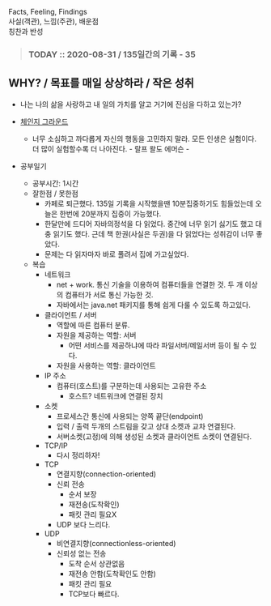 Facts, Feeling, Findings  
사실(객관), 느낌(주관), 배운점  
칭찬과 반성

> ### TODAY :: 2020-08-31 / 135일간의 기록 - 35

## WHY? / 목표를 매일 상상하라 / 작은 성취

* 나는 나의 삶을 사랑하고 내 일의 가치를 알고 거기에 진심을 다하고 있는가?

* [체인지 그라운드](https://www.youtube.com/watch?v=DCfU51w93zM&list=RDCMUCtfGLmp6xMwvPoYpI-A5Kdg&start_radio=1&t=246)  
  - 너무 소심하고 까다롭게 자신의 행동을 고민하지 말라. 모든 인생은 실험이다. 더 많이 실험할수록 더 나아진다. - 랄프 왈도 에머슨 -

* 공부일기
  - 공부시간: 1시간
  - 잘한점 / 못한점
    - 카페로 퇴근했다. 135일 기록을 시작했을땐 10분집중하기도 힘들었는데 오늘은 한번에 20분까지 집중이 가능했다.
    - 한달만에 드디어 자바의정석을 다 읽었다. 중간에 너무 읽기 싫기도 했고 대충 읽기도 했다. 
      근데 책 한권(사실은 두권)을 다 읽었다는 성취감이 너무 좋았다. 
    - 문제는 다 읽자마자 바로 풀려서 집에 가고싶었다.
  - 복습
    - 네트워크
      - net + work. 통신 기술을 이용하여 컴퓨터들을 연결한 것. 두 개 이상의 컴퓨터가 서로 통신 가능한 것.
      - 자바에서는 java.net 패키지를 통해 쉽게 다룰 수 있도록 하고있다.
    - 클라이언트 / 서버
      - 역할에 따른 컴퓨터 분류.
      - 자원을 제공하는 역할: 서버
        - 어떤 서비스를 제공하냐에 따라 파일서버/메일서버 등이 될 수 있다.
      - 자원을 사용하는 역할: 클라이언트
    - IP 주소
      - 컴퓨터(호스트)를 구분하는데 사용되는 고유한 주소
        - 호스트? 네트워크에 연결된 장치
    - 소켓
      - 프로세스간 통신에 사용되는 양쪽 끝단(endpoint)
      - 입력 / 출력 두개의 스트림을 갖고 상대 소켓과 교차 연결된다.
      - 서버소켓(고정)에 의해 생성된 소켓과 클라이언트 소켓이 연결된다.
    - TCP/IP 
      - 다시 정리하자!
    - TCP
      - 연결지향(connection-oriented)
      - 신뢰 전송
        - 순서 보장
        - 재전송(도착확인)
        - 패킷 관리 필요X
      - UDP 보다 느리다.
    - UDP
      - 비연결지향(connectionless-oriented)
      - 신뢰성 없는 전송
          - 도착 순서 상관없음
          - 재전송 안함(도착확인도 안함)
          - 패킷 관리 필요
          - TCP보다 빠르다.

